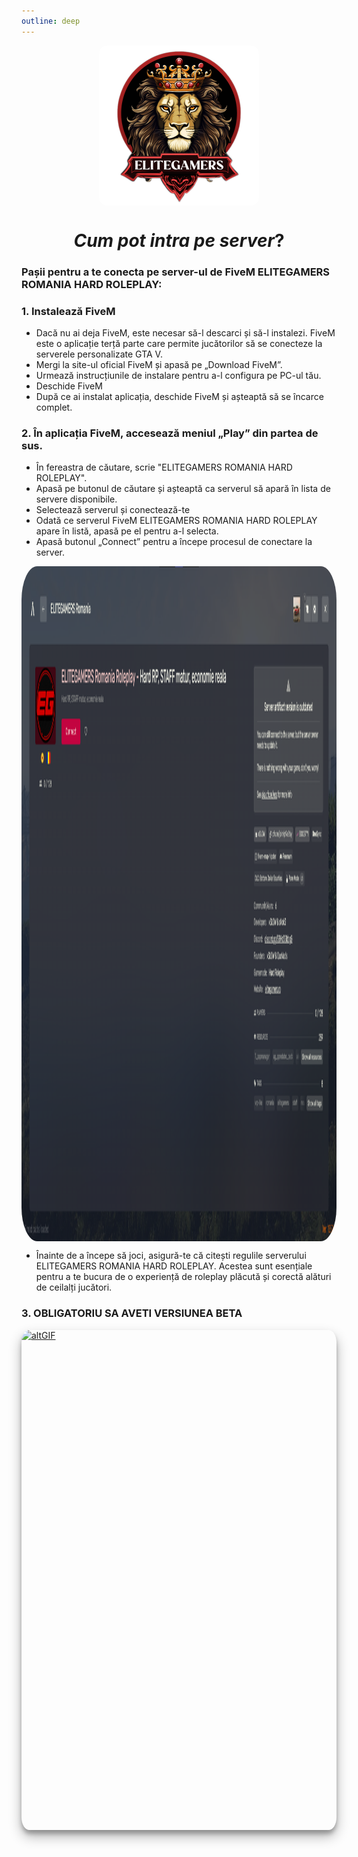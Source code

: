 ```yaml
---
outline: deep
---
```

<img src="../public/elitegamers.png" alt="pozaRegulament" width="256" height="256" style="display: block; margin: 0px auto; border-radius: 1%; border-radius: 5%;">

# <center><span class="title-font">***Cum pot intra pe server***?</span></center>

### Pașii pentru a te conecta pe server-ul de FiveM ELITEGAMERS ROMANIA HARD ROLEPLAY:

### 1. Instalează FiveM

- Dacă nu ai deja FiveM, este necesar să-l descarci și să-l instalezi. FiveM este o aplicație terță parte care permite jucătorilor să se conecteze la serverele personalizate GTA V.
- Mergi la site-ul oficial FiveM și apasă pe „Download FiveM”.
- Urmează instrucțiunile de instalare pentru a-l configura pe PC-ul tău.
- Deschide FiveM
- După ce ai instalat aplicația, deschide FiveM și așteaptă să se încarce complet.

### 2. În aplicația FiveM, accesează meniul „Play” din partea de sus.

- În fereastra de căutare, scrie "ELITEGAMERS ROMANIA HARD ROLEPLAY".
- Apasă pe butonul de căutare și așteaptă ca serverul să apară în lista de servere disponibile.
- Selectează serverul și conectează-te
- Odată ce serverul FiveM ELITEGAMERS ROMANIA HARD ROLEPLAY apare în listă, apasă pe el pentru a-l selecta.
- Apasă butonul „Connect” pentru a începe procesul de conectare la server.

<img src="../public/important/cumintrupeserver.png" alt="pozaCumIntruPeServer" width="1920" height="1080" style="display: block; margin: 0px auto; border-radius: 1%; border-radius: 5%;">

- Înainte de a începe să joci, asigură-te că citești regulile serverului ELITEGAMERS ROMANIA HARD ROLEPLAY. Acestea sunt esențiale pentru a te bucura de o experiență de roleplay plăcută și corectă alături de ceilalți jucători.

###  3. OBLIGATORIU SA AVETI VERSIUNEA BETA

<a href="../public/eg.gif" target="_blank">
  <img src="../public/eg.gif" alt="altGIF" width="900" height="800" style="display: block; margin: 0px auto; border-radius: 2.5%; box-shadow: 0 10px 20px rgba(0, 0, 0, 0.3), 0 6px 6px rgba(0, 0, 0, 0.23);">
</a>
